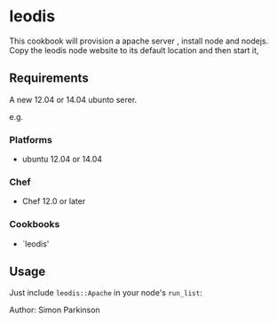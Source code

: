 # leodis

This cookbook will provision a apache server , install node and nodejs. Copy the leodis node website to its default location and then start it,


## Requirements

A new 12.04 or 14.04 ubunto serer.

e.g.
### Platforms

- ubuntu 12.04 or 14.04

### Chef

- Chef 12.0 or later

### Cookbooks

- `leodis'


## Usage

Just include `leodis::Apache` in your node's `run_list`:


Author: Simon Parkinson

